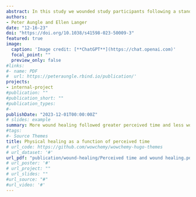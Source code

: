 ```yaml
---
abstract: In this study we wounded study participants following a standardized procedure and manipulated perceived time to test whether perceived time affected the rate of healing. We measured the amount of healing that occurred across three conditions using a within-subjects design - Slow Time (half as fast as clock time), Normal Time (clock time), and Fast Time (twice as fast as clock time). Based on the theory of mind-body unity – which posits simultaneous and bidirectional influences of mind on body and body on mind – we hypothesized that wounds would heal faster or slower when perceived time was manipulated to be experienced as longer or shorter respectively. Although the actual elapsed time was 28 minutes in all three conditions, significantly more healing was observed in the Normal Time condition compared to the Slow Time condition, in the Fast Time condition compared to the Normal Time condition, and in the Fast Time condition compared to the Slow Time condition. These results support the hypothesis that the effect of time on physical healing is directly affected by one’s psychological experience of time, independent of the actual elapsed time. 
authors:
- Peter Aungle and Ellen Langer
date: "12-16-23"
doi: "https://doi.org/10.1038/s41598-023-50009-3"
featured: true
image:
  caption: 'Image credit: [**ChatGPT**](https://chat.openai.com)'
  focal_point: ""
  preview_only: false
#links:
#- name: PDF
#  url: https://peteraungle.rbind.io/publication/'
projects:
- internal-project
#publication: ""
#publication_short: ""
#publication_types:
#- 
publishDate: "2023-12-01T00:00:00Z"
# slides: example
summary: More wound healing followed greater perceived time and less wound healing followed less perceived time, even though elapsed time was always equal.
#tags:
#- Source Themes
title: Physical healing as a function of perceived time
# url_code: https://github.com/wowchemy/wowchemy-hugo-themes
# url_dataset: '#'
url_pdf: "publication/wound-healing/Perceived time and wound healing.pdf"
# url_poster: '#'
# url_project: ""
# url_slides: ""
#url_source: "#"
#url_video: '#'
---
```

